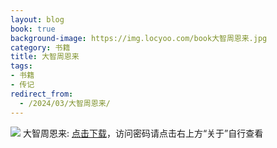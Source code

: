 ```yaml
---
layout: blog
book: true
background-image: https://img.locyoo.com/book大智周恩来.jpg
category: 书籍
title: 大智周恩来
tags:
- 书籍
- 传记
redirect_from:
  - /2024/03/大智周恩来/
---
```

![](https://img.locyoo.com/book大智周恩来.jpg)
大智周恩来: <a name = "ref1" href="https://url18.ctfile.com/f/50983618-1350064568-b9623d?p=3619">点击下载</a>，访问密码请点击右上方“关于”自行查看